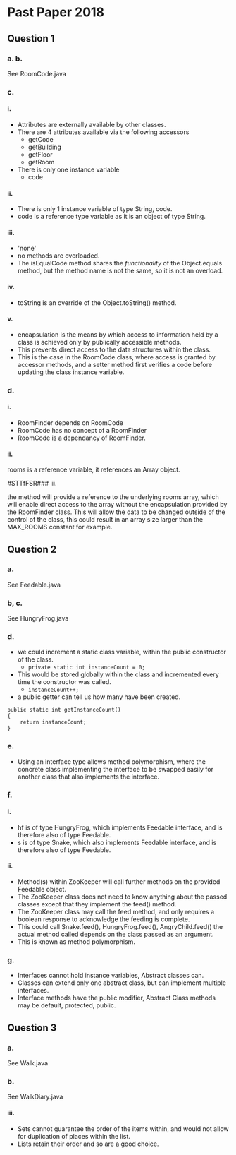 Past Paper 2018
===============

Question 1
----------

### a. b.

See RoomCode.java

### c.

#### i.

- Attributes are externally available by other classes.
- There are 4 attributes available via the following accessors
    - getCode
    - getBuilding
    - getFloor
    - getRoom
- There is only one instance variable
    - code

#### ii.

- There is only 1 instance variable of type String, code.
- code is a reference type variable as it is an object of type String.

#### iii.

- 'none'
- no methods are overloaded.
- The isEqualCode method shares the *functionality* of the Object.equals method, but the method name is not the same, so
  it is not an overload.

#### iv.

- toString is an override of the Object.toString() method.

#### v.

- encapsulation is the means by which access to information held by a class is achieved only by publically accessible
  methods.
- This prevents direct access to the data structures within the class.
- This is the case in the RoomCode class, where access is granted by accessor methods, and a setter method first
  verifies a code before updating the class instance variable.

### d.

#### i.

- RoomFinder depends on RoomCode
- RoomCode has no concept of a RoomFinder
- RoomCode is a dependancy of RoomFinder.

#### ii.

rooms is a reference variable, it references an Array object.

#STTfFSR### iii.

the method will provide a reference to the underlying rooms array, which will enable direct access to the array without
the encapsulation provided by the RoomFinder class.
This will allow the data to be changed outside of the control of the class, this could result in an array size larger
than the MAX_ROOMS constant for example.

Question 2
----------

### a.

See Feedable.java

### b, c.

See HungryFrog.java

### d.

- we could increment a static class variable, within the public constructor of the
  class.
    - `private static int instanceCount = 0;`
- This would be stored globally within the class and incremented every time the constructor was called.
    - `instanceCount++;`
- a public getter can tell us how many have been created.

```
public static int getInstanceCount()
{
	return instanceCount;
}
```

### e.

- Using an interface type allows method polymorphism, where the concrete class implementing the interface to be swapped
  easily for another class that also implements the interface.

### f.

#### i.

- hf is of type HungryFrog, which implements Feedable interface, and is therefore also of type Feedable.
- s is of type Snake, which also implements Feedable interface, and is therefore also of type Feedable.

#### ii.

- Method(s) within ZooKeeper will call further methods on the provided Feedable object.
- The ZooKeeper class does not need to know anything about the passed classes except that they implement the feed()
  method.
- The ZooKeeper class may call the feed method, and only requires a boolean response to acknowledge the feeding is
  complete.
- This could call Snake.feed(), HungryFrog.feed(), AngryChild.feed() the actual method called depends on the class
  passed as an argument.
- This is known as method polymorphism.

### g.

- Interfaces cannot hold instance variables, Abstract classes can.
- Classes can extend only one abstract class, but can implement multiple interfaces.
- Interface methods have the public modifier, Abstract Class methods may be default, protected, public.

Question 3
----------

### a.

See Walk.java

### b.

See WalkDiary.java

#### iii.

- Sets cannot guarantee the order of the items within, and would not allow for duplication of places within the list.
- Lists retain their order and so are a good choice.